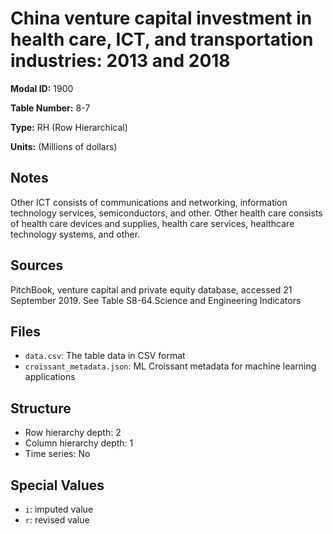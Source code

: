 # China venture capital investment in health care, ICT, and transportation industries: 2013 and 2018

**Modal ID:** 1900

**Table Number:** 8-7

**Type:** RH (Row Hierarchical)

**Units:** (Millions of dollars)

## Notes

Other ICT consists of communications and networking, information technology services, semiconductors, and other. Other health care consists of health care devices and supplies, health care services, healthcare technology systems, and other.

## Sources

PitchBook, venture capital and private equity database, accessed 21 September 2019. See Table S8-64.Science and Engineering Indicators

## Files

- `data.csv`: The table data in CSV format
- `croissant_metadata.json`: ML Croissant metadata for machine learning applications

## Structure

- Row hierarchy depth: 2
- Column hierarchy depth: 1
- Time series: No

## Special Values

- `i`: imputed value
- `r`: revised value
